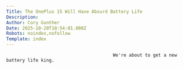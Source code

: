 ```yaml
---
Title: The OnePlus 15 Will Have Absurd Battery Life
Description: 
Author: Cory Gunther
Date: 2025-10-20T18:54:01.000Z
Robots: noindex,nofollow
Template: index
---
```


                                            We're about to get a new battery life king. 
                                        